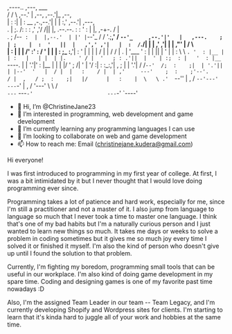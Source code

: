   ,----..    ,---,                                    ___                                    
 /   /   \ ,--.' |               ,--,               ,--.'|_    ,--,                          
|   :     :|  |  :      __  ,-.,--.'|               |  | :,' ,--.'|         ,---,            
.   |  ;. /:  :  :    ,' ,'/ /||  |,      .--.--.   :  : ' : |  |,      ,-+-. /  |           
.   ; /--` :  |  |,--.'  | |' |`--'_     /  /    '.;__,'  /  `--'_     ,--.'|'   |   ,---.   
;   | ;    |  :  '   ||  |   ,',' ,'|   |  :  /`./|  |   |   ,' ,'|   |   |  ,"' |  /     \  
|   : |    |  |   /' :'  :  /  '  | |   |  :  ;_  :__,'| :   '  | |   |   | /  | | /    /  | 
.   | '___ '  :  | | ||  | '   |  | :    \  \    `. '  : |__ |  | :   |   | |  | |.    ' / | 
'   ; : .'||  |  ' | :;  : |   '  : |__   `----.   \|  | '.'|'  : |__ |   | |  |/ '   ;   /| 
'   | '/  :|  :  :_:,'|  , ;   |  | '.'| /  /`--'  /;  :    ;|  | '.'||   | |--'  '   |  / | 
|   :    / |  | ,'     ---'    ;  :    ;'--'.     / |  ,   / ;  :    ;|   |/      |   :    | 
 \   \ .'  `--''               |  ,   /   `--'---'   ---`-'  |  ,   / '---'        \   \  /  
  `---`                         ---`-'                        ---`-'                `----'   
                                                                                             


- 👋 Hi, I’m @ChristineJane23
- 👀 I’m interested in programming, web development and game development
- 🌱 I’m currently learning any programming languages I can use
- 💞️ I’m looking to collaborate on web and game development
- 📫 How to reach me: Email (christinejane.kudera@gmail.com)

Hi everyone!

I was first introduced to programming in my first year of college. At first, I was a bit intimidated by it but I never thought that I would love doing programming ever since.

Programming takes a lot of patience and hard work, especially for me, since I'm still a practitioner and not a master of it. I also jump from language to language so much that I never took a time to master one language. I think that's one of my bad habits but I'm a naturally curious person and I just wanted to learn new things so much. It takes me days or weeks to solve a problem in coding sometimes but it gives me so much joy every time I solved it or finished it myself. I'm also the kind of person who doesn't give up until I found the solution to that problem.

Currently, I'm fighting my boredom, programming small tools that can be useful in our workplace. I'm also kind of doing game development in my spare time. Coding and designing games is one of my favorite past time nowadays :D

Also, I'm the assigned Team Leader in our team -- Team Legacy, and I'm currently developing Shopify and Wordpress sites for clients. I'm starting to learn that it's kinda hard to juggle all of your work and hobbies at the same time.

<!---
ChristineJane23/ChristineJane23 is a ✨ special ✨ repository because its `README.md` (this file) appears on your GitHub profile.
You can click the Preview link to take a look at your changes.
--->
